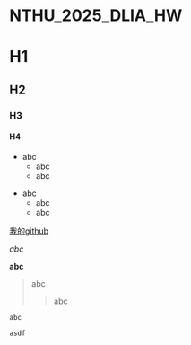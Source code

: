 # NTHU_2025_DLIA_HW


# H1
## H2
### H3
#### H4

* abc
  * abc
  * abc
- abc
  - abc
  - abc


[我的github](https://github.com/Howard34519/NTHU_2025_DLIA_HW)

*abc*

**abc**

> abc
>> abc


`abc`


```
asdf
```
